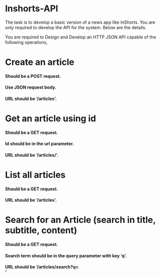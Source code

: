 # Inshorts-API 
The task is to develop a basic version of a news app like InShorts. You are only required to develop the API for the system. 
Below are the details.

You are required to Design and Develop an HTTP JSON API capable of the following operations,
# Create an article
#### Should be a POST request.
#### Use JSON request body.
#### URL should be ‘/articles’.

# Get an article using id
#### Should be a GET request.
#### Id should be in the url parameter.
#### URL should be ‘/articles/<id here>’.

# List all articles
#### Should be a GET request.
#### URL should be ‘/articles’.

# Search for an Article (search in title, subtitle, content)
#### Should be a GET request.
#### Search term should be in the query parameter with key ‘q’.
#### URL should be ‘/articles/search?q=<search term he>'
